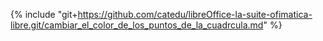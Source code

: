 {% include "git+https://github.com/catedu/libreOffice-la-suite-ofimatica-libre.git/cambiar_el_color_de_los_puntos_de_la_cuadrcula.md" %}